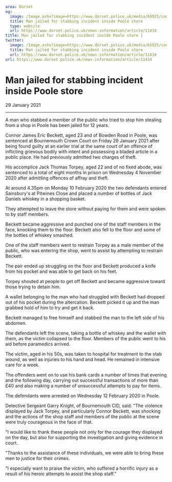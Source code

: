 ```yaml
area: Dorset
og:
  image: /Image.ashx?image=https://www.dorset.police.uk/media/65925/connor-beckett-17-december-2020.jpg&amp;amp;width=150
  title: Man jailed for stabbing incident inside Poole store
  type: website
  url: https://www.dorset.police.uk/news-information/article/11434
title: Man jailed for stabbing incident inside Poole store |
twitter:
  image: /Image.ashx?image=https://www.dorset.police.uk/media/65925/connor-beckett-17-december-2020.jpg&amp;amp;width=150
  title: Man jailed for stabbing incident inside Poole store
  url: https://www.dorset.police.uk/news-information/article/11434
url: https://www.dorset.police.uk/news-information/article/11434
```

# Man jailed for stabbing incident inside Poole store

29 January 2021

* * *

A man who stabbed a member of the public who tried to stop him stealing from a shop in Poole has been jailed for 12 years.

Connor James Eric Beckett, aged 23 and of Bowden Road in Poole, was sentenced at Bournemouth Crown Court on Friday 29 January 2021 after being found guilty at an earlier trial at the same court of an offence of inflicting grievous bodily with intent and possessing a bladed article in a public place. He had previously admitted two charges of theft.

His accomplice Jack Thomas Torpey, aged 22 and of no fixed abode, was sentenced to a total of eight months in prison on Wednesday 4 November 2020 after admitting offences of affray and theft.

At around 4.35pm on Monday 10 February 2020 the two defendants entered Sainsbury's at Pitwines Close and placed a number of bottles of Jack Daniels whiskey in a shopping basket.

They attempted to leave the store without paying for them and were spoken to by staff members.

Beckett became aggressive and punched one of the staff members in the face, knocking them to the floor.
Beckett also fell to the floor and some of the bottles of whiskey smashed.

One of the staff members went to restrain Torpey as a male member of the public, who was entering the shop, went to assist by attempting to restrain Beckett.

The pair ended up struggling on the floor and Beckett produced a knife from his pocket and was able to get back on his feet.

Torpey shouted at people to get off Beckett and became aggressive toward those trying to detain him.

A wallet belonging to the man who had struggled with Beckett had dropped out of his pocket during the altercation. Beckett picked it up and the man grabbed hold of him to try and get it back.

Beckett managed to free himself and stabbed the man to the left side of his abdomen.

The defendants left the scene, taking a bottle of whiskey and the wallet with them, as the victim collapsed to the floor. Members of the public went to his aid before paramedics arrived.

The victim, aged in his 50s, was taken to hospital for treatment to the stab wound, as well as injuries to his hand and head. He remained in intensive care for a week.

The offenders went on to use his bank cards a number of times that evening and the following day, carrying out successful transactions of more than £40 and also making a number of unsuccessful attempts to pay for items.

The defendants were arrested on Wednesday 12 February 2020 in Poole.

Detective Sergeant Garry Knight, of Bournemouth CID, said: "The violence displayed by Jack Torpey, and particularly Connor Beckett, was shocking and the actions of the shop staff and members of the public at the scene were truly courageous in the face of that.

"I would like to thank these people not only for the courage they displayed on the day, but also for supporting the investigation and giving evidence in court.

"Thanks to the assistance of these individuals, we were able to bring these men to justice for their crimes.

 "I especially want to praise the victim, who suffered a horrific injury as a result of his heroic attempts to assist the shop staff."

